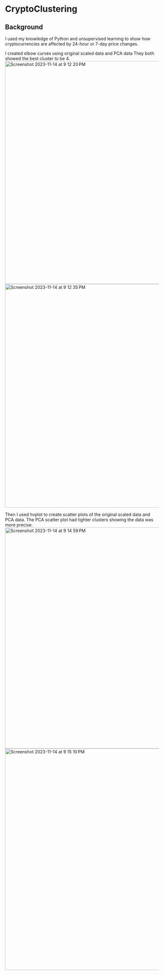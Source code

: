 # CryptoClustering

## Background
I used my knowledge of Python and unsupervised learning to show how cryptocurrencies are affected by 24-hour or 7-day price changes. 

I created elbow curves using original scaled data and PCA data  They both showed the best cluster to be 4.
<img width="731" alt="Screenshot 2023-11-14 at 9 12 20 PM" src="https://github.com/arc71080/CryptoClustering/assets/137009177/ddb5089e-bdef-4eee-a42a-7093165241dc">
<img width="733" alt="Screenshot 2023-11-14 at 9 12 35 PM" src="https://github.com/arc71080/CryptoClustering/assets/137009177/91006589-984b-44dd-a948-6f167a399c18">

Then I used hvplot to create scatter plots of the original scaled data and PCA data. The PCA scatter plot had tighter clusters showing the data was more precise. 
<img width="725" alt="Screenshot 2023-11-14 at 9 14 59 PM" src="https://github.com/arc71080/CryptoClustering/assets/137009177/c818ff14-cf05-40a8-b42d-49b3512317e1">
<img width="726" alt="Screenshot 2023-11-14 at 9 15 10 PM" src="https://github.com/arc71080/CryptoClustering/assets/137009177/2d0fd6d8-d7cc-429a-884e-8d5bec227cb1">
